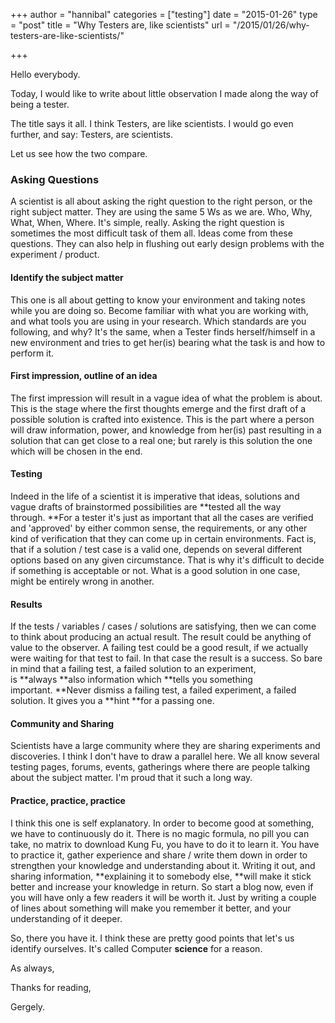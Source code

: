+++
author = "hannibal"
categories = ["testing"]
date = "2015-01-26"
type = "post"
title = "Why Testers are, like scientists"
url = "/2015/01/26/why-testers-are-like-scientists/"

+++

Hello everybody.

Today, I would like to write about little observation I made along the way of being a tester.

The title says it all. I think Testers, are like scientists. I would go even further, and say: Testers, are scientists.

Let us see how the two compare.

<!--more-->

### Asking Questions

A scientist is all about asking the right question to the right person, or the right subject matter. They are using the same 5 Ws as we are. Who, Why, What, When, Where. It's simple, really. Asking the right question is sometimes the most difficult task of them all. Ideas come from these questions. They can also help in flushing out early design problems with the experiment / product.

#### Identify the subject matter

This one is all about getting to know your environment and taking notes while you are doing so. Become familiar with what you are working with, and what tools you are using in your research. Which standards are you following, and why? It's the same, when a Tester finds herself/himself in a new environment and tries to get her(is) bearing what the task is and how to perform it.

#### First impression, outline of an idea

The first impression will result in a vague idea of what the problem is about. This is the stage where the first thoughts emerge and the first draft of a possible solution is crafted into existence. This is the part where a person will draw information, power, and knowledge from her(is) past resulting in a solution that can get close to a real one; but rarely is this solution the one which will be chosen in the end.

#### Testing

Indeed in the life of a scientist it is imperative that ideas, solutions and vague drafts of brainstormed possibilities are **tested all the way through. **For a tester it's just as important that all the cases are verified and 'approved' by either common sense, the requirements, or any other kind of verification that they can come up in certain environments. Fact is, that if a solution / test case is a valid one, depends on several different options based on any given circumstance. That is why it's difficult to decide if something is acceptable or not. What is a good solution in one case, might be entirely wrong in another.

#### Results

If the tests / variables / cases / solutions are satisfying, then we can come to think about producing an actual result. The result could be anything of value to the observer. A failing test could be a good result, if we actually were waiting for that test to fail. In that case the result is a success. So bare in mind that a failing test, a failed solution to an experiment, is **always **also information which **tells you something important. **Never dismiss a failing test, a failed experiment, a failed solution. It gives you a **hint **for a passing one.

#### Community and Sharing

Scientists have a large community where they are sharing experiments and discoveries. I think I don't have to draw a parallel here. We all know several testing pages, forums, events, gatherings where there are people talking about the subject matter. I'm proud that it such a long way.

#### Practice, practice, practice

I think this one is self explanatory. In order to become good at something, we have to continuously do it. There is no magic formula, no pill you can take, no matrix to download Kung Fu, you have to do it to learn it. You have to practice it, gather experience and share / write them down in order to strengthen your knowledge and understanding about it. Writing it out, and sharing information, **explaining it to somebody else, **will make it stick better and increase your knowledge in return. So start a blog now, even if you will have only a few readers it will be worth it. Just by writing a couple of lines about something will make you remember it better, and your understanding of it deeper.

So, there you have it. I think these are pretty good points that let's us identify ourselves. It's called Computer **science** for a reason.

As always,

Thanks for reading,

Gergely.